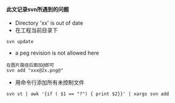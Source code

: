 ####  此文记录svn所遇到的问题
-  Directory 'xx' is out of date
-  在工程当前目录下
```
svn update
```
- a peg revision is not allowed here
```
在图片路径后面加@即可
svn add "xxx@2x.png@"
```
- 用命令行添加所有未控制文件
```
svn st | awk '{if ( $1 == "?") { print $2}}' | xargs svn add
```
